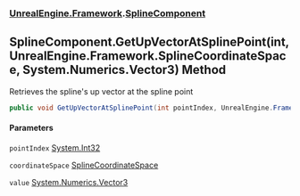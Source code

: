 ### [UnrealEngine.Framework](./UnrealEngine-Framework.md 'UnrealEngine.Framework').[SplineComponent](./SplineComponent.md 'UnrealEngine.Framework.SplineComponent')
## SplineComponent.GetUpVectorAtSplinePoint(int, UnrealEngine.Framework.SplineCoordinateSpace, System.Numerics.Vector3) Method
Retrieves the spline's up vector at the spline point  
```csharp
public void GetUpVectorAtSplinePoint(int pointIndex, UnrealEngine.Framework.SplineCoordinateSpace coordinateSpace, ref System.Numerics.Vector3 value);
```
#### Parameters
<a name='UnrealEngine-Framework-SplineComponent-GetUpVectorAtSplinePoint(int_UnrealEngine-Framework-SplineCoordinateSpace_System-Numerics-Vector3)-pointIndex'></a>
`pointIndex` [System.Int32](https://docs.microsoft.com/en-us/dotnet/api/System.Int32 'System.Int32')  
  
<a name='UnrealEngine-Framework-SplineComponent-GetUpVectorAtSplinePoint(int_UnrealEngine-Framework-SplineCoordinateSpace_System-Numerics-Vector3)-coordinateSpace'></a>
`coordinateSpace` [SplineCoordinateSpace](./SplineCoordinateSpace.md 'UnrealEngine.Framework.SplineCoordinateSpace')  
  
<a name='UnrealEngine-Framework-SplineComponent-GetUpVectorAtSplinePoint(int_UnrealEngine-Framework-SplineCoordinateSpace_System-Numerics-Vector3)-value'></a>
`value` [System.Numerics.Vector3](https://docs.microsoft.com/en-us/dotnet/api/System.Numerics.Vector3 'System.Numerics.Vector3')  
  
